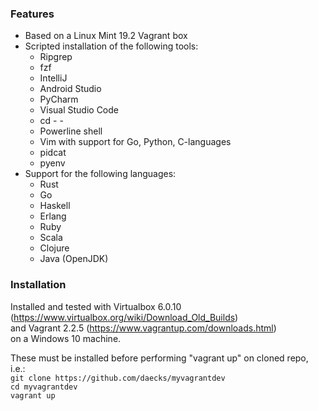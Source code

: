 ### Features

+ Based on a Linux Mint 19.2 Vagrant box
+ Scripted installation of the following tools:
  + Ripgrep
  + fzf
  + IntelliJ 
  + Android Studio
  + PyCharm
  + Visual Studio Code
  + cd - -
  + Powerline shell  
  + Vim with support for Go, Python, C-languages
  + pidcat
  + pyenv
+ Support for the following languages:
  + Rust
  + Go
  + Haskell
  + Erlang
  + Ruby
  + Scala
  + Clojure
  + Java (OpenJDK)
  
### Installation
Installed and tested with Virtualbox 6.0.10 (https://www.virtualbox.org/wiki/Download_Old_Builds)   
and Vagrant 2.2.5 (https://www.vagrantup.com/downloads.html)  
on a Windows 10 machine.

These must be installed before performing "vagrant up" on cloned repo, i.e.:  
    `git clone https://github.com/daecks/myvagrantdev`  
    `cd myvagrantdev`  
    `vagrant up`  


